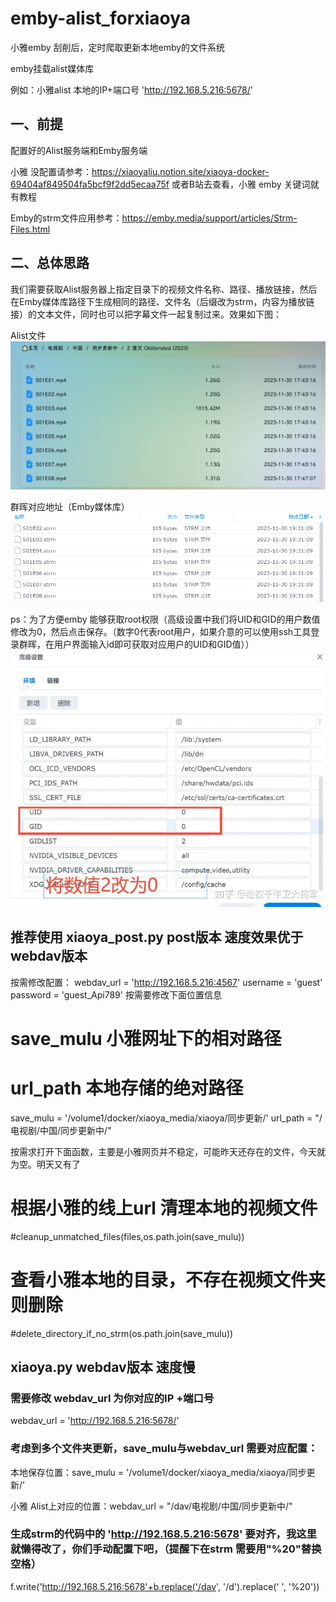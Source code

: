 # emby-alist_forxiaoya
小雅emby 刮削后，定时爬取更新本地emby的文件系统

emby挂载alist媒体库

例如：小雅alist 本地的IP+端口号 'http://192.168.5.216:5678/' 

## 一、前提
配置好的Alist服务端和Emby服务端

小雅 没配置请参考：https://xiaoyaliu.notion.site/xiaoya-docker-69404af849504fa5bcf9f2dd5ecaa75f
或者B站去查看，小雅 emby 关键词就有教程

Emby的strm文件应用参考：https://emby.media/support/articles/Strm-Files.html


## 二、总体思路
我们需要获取Alist服务器上指定目录下的视频文件名称、路径、播放链接，然后在Emby媒体库路径下生成相同的路径、文件名（后缀改为strm，内容为播放链接）的文本文件，同时也可以把字幕文件一起复制过来。效果如下图：

Alist文件
![Image text](https://github.com/CruiseYuGH/emby-alist_forxiaoya/blob/main/1.png)

群晖对应地址（Emby媒体库）
![Image text](https://github.com/CruiseYuGH/emby-alist_forxiaoya/blob/main/2.png)

ps：为了方便emby 能够获取root权限（高级设置中我们将UID和GID的用户数值修改为0，然后点击保存。（数字0代表root用户，如果介意的可以使用ssh工具登录群晖，在用户界面输入id即可获取对应用户的UID和GID值））
![Image text](https://github.com/CruiseYuGH/emby-alist_forxiaoya/blob/main/3.png)

## 推荐使用 xiaoya_post.py post版本 速度效果优于webdav版本
按需修改配置：
webdav_url = 'http://192.168.5.216:4567'
username = 'guest'
password = 'guest_Api789'
按需要修改下面位置信息
# save_mulu 小雅网址下的相对路径
# url_path 本地存储的绝对路径
save_mulu = '/volume1/docker/xiaoya_media/xiaoya/同步更新/'
url_path = "/电视剧/中国/同步更新中/"

按需求打开下面函数，主要是小雅网页并不稳定，可能昨天还存在的文件，今天就为空。明天又有了
# 根据小雅的线上url 清理本地的视频文件
#cleanup_unmatched_files(files,os.path.join(save_mulu))
# 查看小雅本地的目录，不存在视频文件夹则删除
#delete_directory_if_no_strm(os.path.join(save_mulu))

## xiaoya.py webdav版本 速度慢
### 需要修改 webdav_url 为你对应的IP +端口号

webdav_url = 'http://192.168.5.216:5678/' 

### 考虑到多个文件夹更新，save_mulu与webdav_url 需要对应配置：

本地保存位置：save_mulu = '/volume1/docker/xiaoya_media/xiaoya/同步更新/'

小雅 Alist上对应的位置：webdav_url = "/dav/电视剧/中国/同步更新中/"

### 生成strm的代码中的 'http://192.168.5.216:5678' 要对齐，我这里就懒得改了，你们手动配置下吧，（提醒下在strm 需要用"%20"替换空格）
f.write('http://192.168.5.216:5678'+b.replace('/dav', '/d').replace(' ', '%20'))
